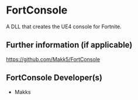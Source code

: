 # FortConsole

A DLL that creates the UE4 console for Fortnite.

## Further information (if applicable)

https://github.com/Makk5/FortConsole

## FortConsole Developer(s)

 * Makks